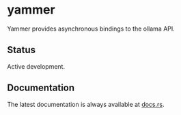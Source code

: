 yammer
======

Yammer provides asynchronous bindings to the ollama API.

Status
------

Active development.

Documentation
-------------

The latest documentation is always available at [docs.rs](https://docs.rs/yammer/latest/yammer/).

